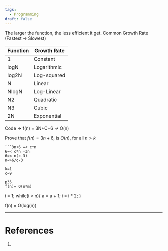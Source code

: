 ```yaml
---
tags:
  - Programming
draft: false
---
```


The larger the function, the less efficient it get.
Common Growth Rate (Fastest → Slowest)

| Function | Growth Rate |
| -------- | ----------- |
| 1        | Constant    |
| logN     | Logarithmic |
| log2N    | Log-squared |
| N        | Linear      |
| NlogN    | Log-Linear  |
| N2       | Quadratic   |
| N3       | Cubic       |
| 2N       | Exponential |



Code → f(n) = 3N+C+6 → O(n)

Prove that $f(n) = 3n+6$, is $O(n)$, for all $n > k$

```
```3n+6 =< c*n
6=< c*n -3n
6=< n(c-3)
n=>6/c-3

k=1
c=9

p35
f(n)= O(n*m)
```

i = 1;
while(i < n){
a = a + 1;
i = i * 2;
}

f(n) = O(log(n))

---
# References
1. 